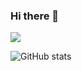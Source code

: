 ### Hi there 👋

![](https://komarev.com/ghpvc/?username=your-github-username)

![GitHub stats](https://github-readme-stats.vercel.app/api?username=serhiiherasymiuk&show_icons=true&theme=github_dark)
<!--
**serhiiherasymiuk/serhiiherasymiuk** is a ✨ _special_ ✨ repository because its `README.md` (this file) appears on your GitHub profile.

Here are some ideas to get you started:

- 🔭 I’m currently working on ...
- 🌱 I’m currently learning ...
- 👯 I’m looking to collaborate on ...
- 🤔 I’m looking for help with ...
- 💬 Ask me about ...
- 📫 How to reach me: ...
- 😄 Pronouns: ...
- ⚡ Fun fact: ...
-->
